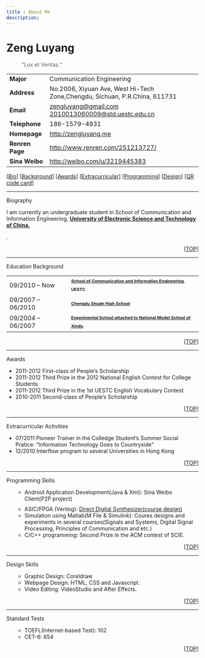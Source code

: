 ```yaml
---
title : About Me
description:
---
```


<div id="profile">
<div id="contact">
<h1>Zeng Luyang</h1>
<blockquote><p>“Lux et Veritas.”</p></blockquote>
<table style="width: 100%;">
<tbody>
<tr>
<td><b><b>Major</b></b></td>
<td>Communication Engineering</td>
</tr>
<tr>
<td><b>Address</b></td>
<td>No.2006, Xiyuan Ave, West Hi-Tech Zone,Chengdu, Sichuan, P.R.China, 611731</td>
</tr>
<tr>
<td><b><b>Email</b></b></td>
<td><a href="mailto:zengluyang@gmail.com">zengluyang@gmail.com</a><br />
<a href="mailto:2010013060009@std.uestc.edu.cn">2010013060009@std.uestc.edu.cn</a></td>
</tr>
<tr>
<td><b><b>Telephone</b></b></td>
<td>186-1579-4931</td>
</tr>
<tr>
<td><b><b>Homepage</b></b></td>
<td><a href="../">http://zengluyang.me</a></td>
</tr>
<tr>
<td><b><b>Renren Page</b></b></td>
<td><a href="http://www.renren.com/251213727/profile">http://www.renren.com/251213727/</a></td>
</tr>
<tr>
<td><b><b>Sina Weibo</b></b></td>
<td><a href="http://weibo.com/u/3219445383">http://weibo.com/u/3219445383</a></td>
</tr>
</tbody>
</table>
</div>
<div id="detailinfo">
<p>[<a href="#biography">Bio</a>] [<a href="#education">Background</a>] [<a href="#awards">Awards</a>] [<a href="#extra">Extracurricular</a>] [<a href="#program">Programming</a>] [<a href="#design">Design</a>] [<a href="#qr_code">QR code card</a>]</p>
<hr />
<p>Biography</p>
<p>I am currently an undergraduate student in School of Communication and Information Engineering, <a href="http://www.uestc.edu.cn/"><b>University of Electronic Science and Technology of China.</b></a><b></b></p>
<p>.</p>
<p style="text-align: right;">[<a href="#pagetop">TOP</a>]</p>
<hr />
<p>Education Background</p>
<table style="width: 100%;">
<tbody>
<tr>
<td>09/2010 – Now</td>
<td><a style="font-size: 11px; line-height: 2;" href="http://www.scie.uestc.edu.cn/"><b>School of Communication and Information Engineering</b></a><span style="font-size: 11px; line-height: 2;">, </span><b style="font-size: 11px; line-height: 2;">UESTC</b></td>
</tr>
<tr>
<td>09/2007 – 06/2010</td>
<td><a style="font-size: 11px; line-height: 2;" href="http://www.sdzx.net/"><b>Chengdu Shude High School</b></a></td>
</tr>
<tr>
<td>09/2004 – 06/2007</td>
<td><a style="font-size: 11px; line-height: 2;" href="http://www.xdyzsyx.net/"><b>Experimental School attached to National Model School of Xindu</b></a></td>
</tr>
</tbody>
</table>
<p style="text-align: right;">[<a href="#pagetop">TOP</a>]</p>
<hr />
<p>Awards</p>
<ul>
<li>2011-2012 First-class of People’s Scholarship</li>
<li>2011-2012 Third Prize in the 2012 National English Contest for College Students</li>
<li>2011-2012 Third Prize in the 1st UESTC English Vocabulary Contest</li>
<li>2010-2011 Second-class of People’s Scholarship</li>
</ul>
<p style="text-align: right;">[<a href="#pagetop">TOP</a>]</p>
<hr />
<p>Extracurricular Activities</p>
<ul>
<li>07/2011 Pioneer Trainer in the Colledge Student’s Summer Social Pratice: “Information Technology Goes to Countryside”</li>
<li>12/2010 Interflow program to several Universities in Hong Kong</li>
</ul>
<p style="text-align: right;">[<a href="#pagetop">TOP</a>]</p>
<hr />
<p>Programming Skills</p>
<ul>
<ul>
<li>Android Application Development(Java &amp; Xml): Sina Weibo Client(P2P project)
<div style="margin: 0 auto; text-align: center; padding-top: 10px;"></div>
</li>
<li>ASIC/FPGA (Verilog): <a href="./dds.pdf">Direct Digital Synthesizer(course design)</a></li>
<li>Simulation using Matlab(M File &amp; Simulink): Coures designs and experiments in several courses(Signals and Systems, Digital Signal Processing, Principles of Communication and etc.)</li>
<li>C/C++ programming: Second Prize in the ACM contest of SCIE.</li>
</ul>
</ul>
<p style="text-align: right;">[<a href="#pagetop">TOP</a>]</p>
<hr />
<p>Design Skills</p>
<ul>
<ul>
<li>Graphic Design: Coreldraw</li>
<li>Webpage Design: HTML, CSS and Javascript.</li>
<li>Video Editing: VideoStudio and After Effects.</li>
</ul>
</ul>
<p style="text-align: right;">[<a href="#pagetop">TOP</a>]</p>
<hr />
<p>Standard Tests</p>
<ul>
<ul>
<li>TOEFL(Internet-based Test): 102</li>
<li>CET-6: 654</li>
</ul>
</ul>
<p style="text-align: right;">[<a href="#pagetop">TOP</a>]</p>
</div>
</div>
